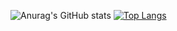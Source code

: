 ![Anurag's GitHub stats](https://github-readme-stats.vercel.app/api?username=00blowup&show_icons=true&theme=github_dark)
[![Top Langs](https://github-readme-stats.vercel.app/api/top-langs/?username=00blowup&layout=compact)](https://github.com/anuraghazra/github-readme-stats)

<!--
**00blowup/00blowup** is a ✨ _special_ ✨ repository because its `README.md` (this file) appears on your GitHub profile.

Here are some ideas to get you started:

- 🔭 I’m currently working on ...
- 🌱 I’m currently learning ...
- 👯 I’m looking to collaborate on ...
- 🤔 I’m looking for help with ...
- 💬 Ask me about ...
- 📫 How to reach me: ...
- 😄 Pronouns: ...
- ⚡ Fun fact: ...
-->
